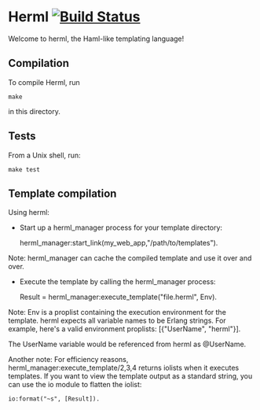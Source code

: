 Herml [![Build Status](https://travis-ci.org/tmcgilchrist/herml.png?branch=master)](https://travis-ci.org/tmcgilchrist/herml)
=======

Welcome to herml, the Haml-like templating language!


Compilation
-----------
To compile Herml, run

    make

in this directory.

Tests
-----

From a Unix shell, run:

    make test

Template compilation
--------------------

Using herml:

* Start up a herml_manager process for your template directory:

    herml_manager:start_link(my_web_app,"/path/to/templates").

Note: herml_manager can cache the compiled template and use it over and over.

* Execute the template by calling the herml_manager process:

    Result = herml_manager:execute_template("file.herml", Env).

Note: Env is a proplist containing the execution environment for the
template. herml expects all variable names to be Erlang strings. For
example, here's a valid environment proplists: [{"UserName", "herml"}].

The UserName variable would be referenced from herml as @UserName.

Another note: For efficiency reasons, herml_manager:execute_template/2,3,4
returns iolists when it executes templates. If you want to view the
template output as a standard string, you can use the io module
to flatten the iolist:

    io:format("~s", [Result]).
